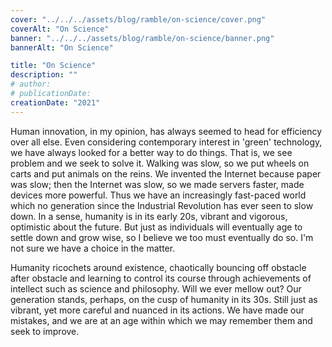 ```yaml
---
cover: "../../../assets/blog/ramble/on-science/cover.png"
coverAlt: "On Science"
banner: "../../../assets/blog/ramble/on-science/banner.png"
bannerAlt: "On Science"

title: "On Science"
description: ""
# author:
# publicationDate:
creationDate: "2021"
---
```


Human innovation, in my opinion, has always seemed to head for efficiency over all else. Even considering contemporary interest in 'green' technology, we have always looked for a better way to do things. That is, we see problem and we seek to solve it. Walking was slow, so we put wheels on carts and put animals on the reins. We invented the Internet because paper was slow; then the Internet was slow, so we made servers faster, made devices more powerful. Thus we have an increasingly fast-paced world which no generation since the Industrial Revolution has ever seen to slow down. In a sense, humanity is in its early 20s, vibrant and vigorous, optimistic about the future. But just as individuals will eventually age to settle down and grow wise, so I believe we too must eventually do so. I'm not sure we have a choice in the matter.

Humanity ricochets around existence, chaotically bouncing off obstacle after obstacle and learning to control its course through achievements of intellect such as science and philosophy. Will we ever mellow out? Our generation stands, perhaps, on the cusp of humanity in its 30s. Still just as vibrant, yet more careful and nuanced in its actions. We have made our mistakes, and we are at an age within which we may remember them and seek to improve.